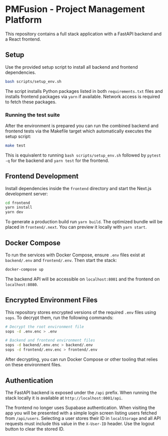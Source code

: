 # PMFusion - Project Management Platform

This repository contains a full stack application with a FastAPI backend and a React frontend.

## Setup

Use the provided setup script to install all backend and frontend dependencies.

```bash
bash scripts/setup_env.sh
```

The script installs Python packages listed in both `requirements.txt` files and
installs frontend packages via `yarn` if available. Network access is required
to fetch these packages.

### Running the test suite

After the environment is prepared you can run the combined backend and frontend
tests via the Makefile target which automatically executes the setup script:

```bash
make test
```

This is equivalent to running `bash scripts/setup_env.sh` followed by
`pytest -q` for the backend and `yarn test` for the frontend.

## Frontend Development

Install dependencies inside the `frontend` directory and start the Next.js
development server:

```bash
cd frontend
yarn install
yarn dev
```

To generate a production build run `yarn build`. The optimized bundle will be
placed in `frontend/.next`. You can preview it locally with `yarn start`.


## Docker Compose

To run the services with Docker Compose, ensure `.env` files exist at `backend/.env` and `frontend/.env`. Then start the stack:

```bash
docker-compose up
```

The backend API will be accessible on `localhost:8001` and the frontend on `localhost:8080`.


## Encrypted Environment Files

This repository stores encrypted versions of the required `.env` files using `sops`.
To decrypt them, run the following commands:

```bash
# Decrypt the root environment file
sops -d .env.enc > .env

# Backend and frontend environment files
sops -d backend/.env.enc > backend/.env
sops -d frontend/.env.enc > frontend/.env
```

After decrypting, you can run Docker Compose or other tooling that relies on these environment files.

## Authentication

The FastAPI backend is exposed under the `/api` prefix. When running the stack
locally it is available at `http://localhost:8001/api`.

The frontend no longer uses Supabase authentication. When visiting the app you
will be presented with a simple login screen listing users fetched from
`/api/users`. Selecting a user stores their ID in `localStorage` and all API
requests must include this value in the `X-User-ID` header. Use the logout
button to clear the stored ID.
